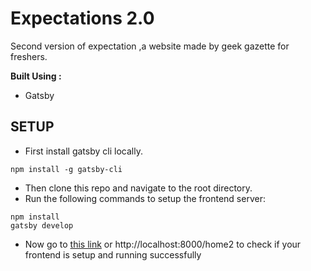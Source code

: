 # Expectations 2.0

Second version of expectation ,a website made by geek gazette for freshers.

**Built Using :**

- Gatsby

## SETUP

- First install gatsby cli locally.
```
npm install -g gatsby-cli
```

- Then clone this repo and navigate to the root directory.
- Run the following commands to setup the frontend server:

```
npm install
gatsby develop
```

- Now go to [this link](http://localhost:8000/home2) or http://localhost:8000/home2  to check if your frontend is setup and running successfully
